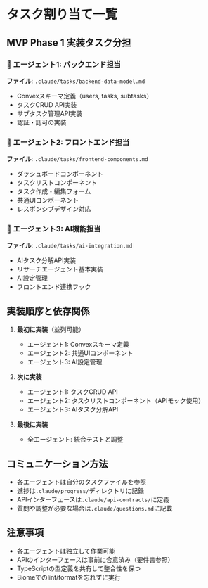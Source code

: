 # タスク割り当て一覧

## MVP Phase 1 実装タスク分担

### 🤖 エージェント1: バックエンド担当
**ファイル**: `.claude/tasks/backend-data-model.md`
- Convexスキーマ定義（users, tasks, subtasks）
- タスクCRUD API実装
- サブタスク管理API実装
- 認証・認可の実装

### 🎨 エージェント2: フロントエンド担当
**ファイル**: `.claude/tasks/frontend-components.md`
- ダッシュボードコンポーネント
- タスクリストコンポーネント
- タスク作成・編集フォーム
- 共通UIコンポーネント
- レスポンシブデザイン対応

### 🧠 エージェント3: AI機能担当
**ファイル**: `.claude/tasks/ai-integration.md`
- AIタスク分解API実装
- リサーチエージェント基本実装
- AI設定管理
- フロントエンド連携フック

## 実装順序と依存関係

1. **最初に実装**（並列可能）
   - エージェント1: Convexスキーマ定義
   - エージェント2: 共通UIコンポーネント
   - エージェント3: AI設定管理

2. **次に実装**
   - エージェント1: タスクCRUD API
   - エージェント2: タスクリストコンポーネント（APIモック使用）
   - エージェント3: AIタスク分解API

3. **最後に実装**
   - 全エージェント: 統合テストと調整

## コミュニケーション方法

- 各エージェントは自分のタスクファイルを参照
- 進捗は`.claude/progress/`ディレクトリに記録
- APIインターフェースは`.claude/api-contracts/`に定義
- 質問や調整が必要な場合は`.claude/questions.md`に記載

## 注意事項

- 各エージェントは独立して作業可能
- APIのインターフェースは事前に合意済み（要件書参照）
- TypeScriptの型定義を共有して整合性を保つ
- Biomeでのlint/formatを忘れずに実行